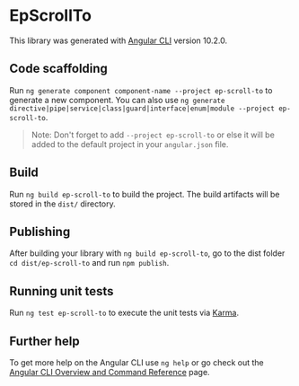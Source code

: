 # EpScrollTo

This library was generated with [Angular CLI](https://github.com/angular/angular-cli) version 10.2.0.

## Code scaffolding

Run `ng generate component component-name --project ep-scroll-to` to generate a new component. You can also use `ng generate directive|pipe|service|class|guard|interface|enum|module --project ep-scroll-to`.
> Note: Don't forget to add `--project ep-scroll-to` or else it will be added to the default project in your `angular.json` file. 

## Build

Run `ng build ep-scroll-to` to build the project. The build artifacts will be stored in the `dist/` directory.

## Publishing

After building your library with `ng build ep-scroll-to`, go to the dist folder `cd dist/ep-scroll-to` and run `npm publish`.

## Running unit tests

Run `ng test ep-scroll-to` to execute the unit tests via [Karma](https://karma-runner.github.io).

## Further help

To get more help on the Angular CLI use `ng help` or go check out the [Angular CLI Overview and Command Reference](https://angular.io/cli) page.
